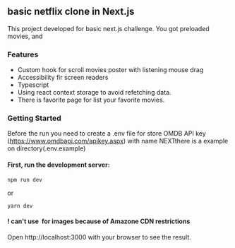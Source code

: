 ## basic netflix clone in Next.js 
This project developed for basic next.js challenge. 
You got preloaded movies, and 

### Features
- Custom hook for scroll movies poster with listening mouse drag
- Accessibility fir screen readers
- Typescript
- Using react context storage to avoid refetching data.
- There is favorite page for list your favorite movies.

### Getting Started
Before the run you need to create a .env file for store OMDB API key (https://www.omdbapi.com/apikey.aspx) with name NEXTthere is a example on directory(.env.example)

#### First, run the development server:
```
npm run dev
```
or
```
yarn dev
```

#### ! can't use <Image /> for images because of Amazone CDN restrictions 

Open http://localhost:3000 with your browser to see the result.

